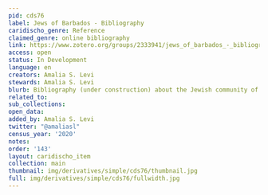 ```yaml
---
pid: cds76
label: Jews of Barbados - Bibliography
caridischo_genre: Reference
claimed_genre: online bibliography
link: https://www.zotero.org/groups/2333941/jews_of_barbados_-_bibliography
access: open
status: In Development
language: en
creators: Amalia S. Levi
stewards: Amalia S. Levi
blurb: Bibliography (under construction) about the Jewish community of Barbados.
related_to:
sub_collections:
open_data:
added_by: Amalia S. Levi
twitter: "@amaliasl"
census_year: '2020'
notes:
order: '143'
layout: caridischo_item
collection: main
thumbnail: img/derivatives/simple/cds76/thumbnail.jpg
full: img/derivatives/simple/cds76/fullwidth.jpg
---
```

